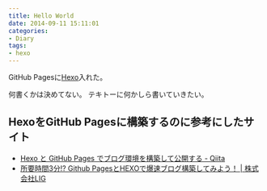 ```yaml
---
title: Hello World
date: 2014-09-11 15:11:01
categories:
- Diary
tags:
- hexo
---
```

GitHub Pagesに[Hexo](http://hexo.io/)入れた。

何書くかは決めてない。
テキトーに何かしら書いていきたい。

## HexoをGitHub Pagesに構築するのに参考にしたサイト
- [Hexo と GitHub Pages でブログ環境を構築して公開する - Qiita](http://qiita.com/bird_nitryn/items/5988a1efe47e0d47132b)
- [所要時間3分!? Github PagesとHEXOで爆速ブログ構築してみよう！ | 株式会社LIG](http://liginc.co.jp/web/programming/server/104594)
